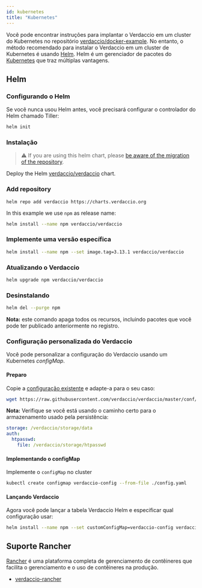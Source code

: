 ```yaml
---
id: kubernetes
title: "Kubernetes"
---
```


 Você pode encontrar instruções para implantar o Verdaccio em um cluster do Kubernetes no repositório [verdaccio/docker-example](https://github.com/verdaccio/docker-examples/tree/master/kubernetes-example). No entanto, o método recomendado para instalar o Verdaccio em um cluster de Kubernetes é usando [Helm](https://helm.sh). Helm é um gerenciador de pacotes do [Kubernetes](https://kubernetes.io) que traz múltiplas vantagens.

## Helm

### Configurando o Helm

Se você nunca usou Helm antes, você precisará configurar o controlador do Helm chamado Tiller:

```bash
helm init
```

### Instalação

> ⚠️ If you are using this helm chart, please [be aware of the migration of the repository](https://github.com/verdaccio/verdaccio/issues/1767).

Deploy the Helm [verdaccio/verdaccio](https://github.com/verdaccio/charts) chart.

### Add repository

    helm repo add verdaccio https://charts.verdaccio.org
    

In this example we use `npm` as release name:

```bash
helm install --name npm verdaccio/verdaccio
```

### Implemente uma versão específica

```bash
helm install --name npm --set image.tag=3.13.1 verdaccio/verdaccio
```

### Atualizando o Verdaccio

```bash
helm upgrade npm verdaccio/verdaccio
```

### Desinstalando

```bash
helm del --purge npm
```

**Nota:** este comando apaga todos os recursos, incluindo pacotes que você pode ter publicado anteriormente no registro.

### Configuração personalizada do Verdaccio

Você pode personalizar a configuração do Verdaccio usando um Kubernetes *configMap*.

#### Preparo

Copie a [configuração existente](https://github.com/verdaccio/verdaccio/blob/master/conf/docker.yaml) e adapte-a para o seu caso:

```bash
wget https://raw.githubusercontent.com/verdaccio/verdaccio/master/conf/docker.yaml -O config.yaml
```

**Nota:** Verifique se você está usando o caminho certo para o armazenamento usado pela persistência:

```yaml
storage: /verdaccio/storage/data
auth:
  htpasswd:
    file: /verdaccio/storage/htpasswd
```

#### Implementando o configMap

Implemente o `configMap` no cluster

```bash
kubectl create configmap verdaccio-config --from-file ./config.yaml
```

#### Lançando Verdaccio

Agora você pode lançar a tabela Verdaccio Helm e especificar qual configuração usar:

```bash
helm install --name npm --set customConfigMap=verdaccio-config verdaccio/verdaccio
```

## Suporte Rancher

[Rancher](http://rancher.com/) é uma plataforma completa de gerenciamento de contêineres que facilita o gerenciamento e o uso de contêineres na produção.

* [verdaccio-rancher](https://github.com/lgaticaq/verdaccio-rancher)